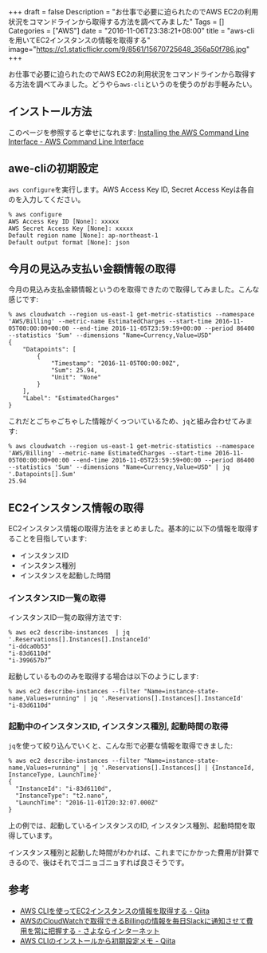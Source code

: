 +++
draft = false
Description = "お仕事で必要に迫られたのでAWS EC2の利用状況をコマンドラインから取得する方法を調べてみました"
Tags = []
Categories = ["AWS"]
date = "2016-11-06T23:38:21+08:00"
title = "aws-cliを用いてEC2インスタンスの情報を取得する"
image="https://c1.staticflickr.com/9/8561/15670725648_356a50f786.jpg"
+++

お仕事で必要に迫られたのでAWS EC2の利用状況をコマンドラインから取得する方法を調べてみました。どうやら`aws-cli`というのを使うのがお手軽みたい。

## インストール方法
このページを参照すると幸せになれます: [Installing the AWS Command Line Interface \- AWS Command Line Interface](http://docs.aws.amazon.com/cli/latest/userguide/installing.html)

## awe-cliの初期設定
`aws configure`を実行します。AWS Access Key ID, Secret Access Keyは各自のを入力してください。

```
% aws configure
AWS Access Key ID [None]: xxxxx
AWS Secret Access Key [None]: xxxxx
Default region name [None]: ap-northeast-1
Default output format [None]: json
```

## 今月の見込み支払い金額情報の取得
今月の見込み支払金額情報というのを取得できたので取得してみました。こんな感じです:

```
% aws cloudwatch --region us-east-1 get-metric-statistics --namespace 'AWS/Billing' --metric-name EstimatedCharges --start-time 2016-11-05T00:00:00+00:00 --end-time 2016-11-05T23:59:59+00:00 --period 86400 --statistics 'Sum' --dimensions "Name=Currency,Value=USD"
{
    "Datapoints": [
        {
            "Timestamp": "2016-11-05T00:00:00Z",
            "Sum": 25.94,
            "Unit": "None"
        }
    ],
    "Label": "EstimatedCharges"
}
```

これだとごちゃごちゃした情報がくっついているため、`jq`と組み合わせてみます:

```
% aws cloudwatch --region us-east-1 get-metric-statistics --namespace 'AWS/Billing' --metric-name EstimatedCharges --start-time 2016-11-05T00:00:00+00:00 --end-time 2016-11-05T23:59:59+00:00 --period 86400 --statistics 'Sum' --dimensions "Name=Currency,Value=USD" | jq '.Datapoints[].Sum'
25.94
```

## EC2インスタンス情報の取得
EC2インスタンス情報の取得方法をまとめました。基本的に以下の情報を取得することを目指しています:

- インスタンスID
- インスタンス種別
- インスタンスを起動した時間

### インスタンスID一覧の取得
インスタンスID一覧の取得方法です:

```
% aws ec2 describe-instances  | jq '.Reservations[].Instances[].InstanceId'
"i-ddca0b53"
"i-83d6110d"
"i-399657b7”
```

起動しているもののみを取得する場合は以下のようにします:

```
% aws ec2 describe-instances --filter "Name=instance-state-name,Values=running" | jq '.Reservations[].Instances[].InstanceId'
"i-83d6110d"
```

### 起動中のインスタンスID, インスタンス種別, 起動時間の取得
`jq`を使って絞り込んでいくと、こんな形で必要な情報を取得できました:

```
% aws ec2 describe-instances --filter "Name=instance-state-name,Values=running" | jq '.Reservations[].Instances[] | {InstanceId, InstanceType, LaunchTime}'
{
  "InstanceId": "i-83d6110d",
  "InstanceType": "t2.nano",
  "LaunchTime": "2016-11-01T20:32:07.000Z"
}
```

上の例では、起動しているインスタンスのID, インスタンス種別、起動時間を取得しています。

インスタンス種別と起動した時間がわかれば、これまでにかかった費用が計算できるので、後はそれでゴニョゴニョすれば良さそうです。

## 参考
* [AWS CLIを使ってEC2インスタンスの情報を取得する \- Qiita](http://qiita.com/toshiro3/items/37821bdcc50c8b6d06dc)
* [AWSのCloudWatchで取得できるBillingの情報を毎日Slackに通知させて費用を常に把握する \- さよならインターネット](http://blog.kenjiskywalker.org/blog/2015/04/20/aws-cloudwatch-billing-chatops/)
* [AWS CLIのインストールから初期設定メモ \- Qiita](http://qiita.com/n0bisuke/items/1ea245318283fa118f4a)
